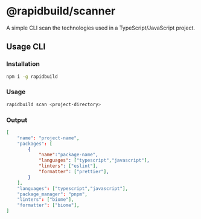 # @rapidbuild/scanner

A simple CLI scan the technologies used in a TypeScript/JavaScript project.

## Usage CLI

### Installation

```bash
npm i -g rapidbuild
```

### Usage

```bash
rapidbuild scan <project-directory>
```

### Output

```json
[
    "name": "project-name",
    "packages": [
        {
            "name":"package-name",
            "languages": ["typescript","javascript"],
            "linters": ["eslint"],
            "formatter": ["prettier"],
        }
    ],
    "languages": ["typescript","javascript"],
    "package_manager": "pnpm",
    "linters": ["biome"],
    "formatter": ["biome"],
]
```